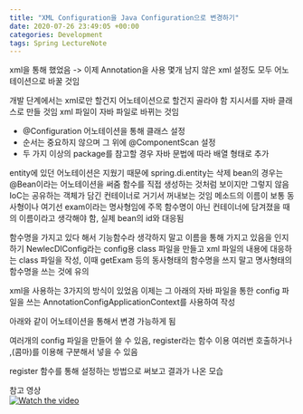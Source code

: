 ```yaml
---
title: "XML Configuration을 Java Configuration으로 변경하기"
date: 2020-07-26 23:49:05 +00:00
categories: Development
tags: Spring LectureNote
---
```


xml을 통해 했었음 -> 이제 Annotation을 사용
몇개 남지 않은 xml 설정도 모두 어노테이션으로 바꿀 것임

개발 단계에서는 xml로만 할건지 어노테이션으로 할건지 골라야 함
지시서를 자바 클래스로 만들 것임
xml 파일이 자바 파일로 바뀌는 것임
- @Configuration 어노테이션을 통해 클래스 설정
- 순서는 중요하지 않으며 그 위에 @ComponentScan 설정
- 두 가지 이상의 package를 참고할 경우 자바 문법에 따라 배열 형태로 추가

entity에 있던 어노테이션은 지웠기 때문에 spring.di.entity는 삭제
bean의 경우는 @Bean이라는 어노테이션을 써줌
함수를 직접 생성하는 것처럼 보이지만 그렇지 않음
IoC는 공유하는 객체가 담긴 컨테이너로 거기서 꺼내보는 것임
메소드의 이름이 보통 동사형이나 여기선 exam이라는 명사형임에 주목
함수명이 아닌 컨테이너에 담겨졌을 때의 이름이라고 생각해야 함, 실제 bean의 id와 대응됨

함수명을 가지고 있다 해서 기능함수라 생각하지 말고 이름을 통해 가지고 있음을 인지하기
NewlecDIConfig라는 config용 class 파일을 만들고 xml 파일의 내용에 대응하는 class 파일을 작성, 이때 getExam 등의 동사형태의 함수명을 쓰지 말고 명사형태의 함수명을 쓰는 것에 유의

xml을 사용하는 3가지의 방식이 있었음
이제는 그 아래의 자바 파일을 통한 config 파일을 쓰는 AnnotationConfigApplicationContext를 사용하여 작성

아래와 같이 어노테이션을 통해서 변경 가능하게 됨

여러개의 config 파일을 만들어 쓸 수 있음, register라는 함수 이용
여러번 호출하거나 ,(콤마)를 이용해 구분해서 넣을 수 있음


register 함수를 통해 설정하는 방법으로 써보고 결과가 나온 모습

참고 영상  
[![Watch the video](https://img.youtube.com/vi/XzrXZIRB1vM/hqdefault.jpg)](https://youtu.be/XzrXZIRB1vM)
